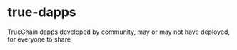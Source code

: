 # true-dapps
TrueChain dapps developed by community, may or may not have deployed, for everyone to share
